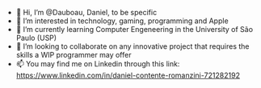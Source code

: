 - 👋 Hi, I’m @Dauboau, Daniel, to be specific
- 👀 I’m interested in technology, gaming, programming and Apple
- 🌱 I’m currently learning Computer Engeneering in the University of São Paulo (USP)
- 💞️ I’m looking to collaborate on any innovative project that requires the skills a WIP programmer may offer
- 📫 You may find me on Linkedin through this link: https://www.linkedin.com/in/daniel-contente-romanzini-721282192

<!---
Dauboau/Dauboau is a ✨ special ✨ repository because its `README.md` (this file) appears on your GitHub profile.
You can click the Preview link to take a look at your changes.
--->
